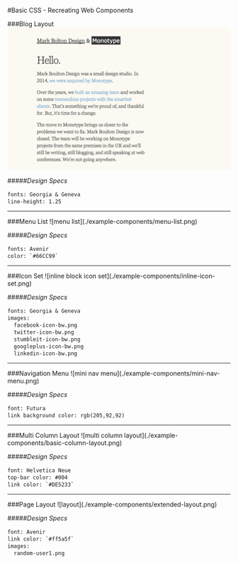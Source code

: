 #Basic CSS - Recreating Web Components

###Blog Layout
![nice typeface](./example-components/nice-typeface.png)

#####*Design Specs*
```
fonts: Georgia & Geneva
line-height: 1.25
```

<hr/>
###Menu List
![menu list](./example-components/menu-list.png)

#####*Design Specs*
```
fonts: Avenir
color: `#66CC99`
```

<hr/>
###Icon Set
![inline block icon set](./example-components/inline-icon-set.png)

#####*Design Specs*
```
fonts: Georgia & Geneva
images:
  facebook-icon-bw.png
  twitter-icon-bw.png
  stumbleit-icon-bw.png
  googleplus-icon-bw.png
  linkedin-icon-bw.png
```

<hr/>
###Navigation Menu
![mini nav menu](./example-components/mini-nav-menu.png)

#####*Design Specs*
```
font: Futura
link background color: rgb(205,92,92)
```

<hr/>
###Multi Column Layout
![multi column layout](./example-components/basic-column-layout.png)

#####*Design Specs*
```
font: Helvetica Neue
top-bar color: #004
link color: `#DE5233`
```

<hr/>
###Page Layout
![layout](./example-components/extended-layout.png)

#####*Design Specs*
```
font: Avenir
link color: `#ff5a5f`
images:
  random-user1.png
```

